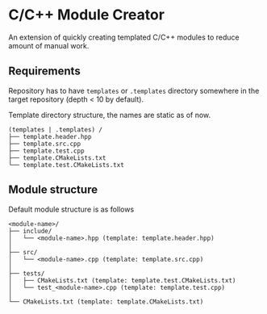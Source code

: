 # C/C++ Module Creator

An extension of quickly creating templated C/C++ modules to reduce amount of manual work.

## Requirements

Repository has to have `templates` or `.templates` directory somewhere in the target repository (depth < 10 by default).

Template directory structure, the names are static as of now.

```
(templates | .templates) /
├── template.header.hpp
├── template.src.cpp
├── template.test.cpp
├── template.CMakeLists.txt
└── template.test.CMakeLists.txt
```

## Module structure

Default module structure is as follows
```
<module-name>/
├── include/
│   └── <module-name>.hpp (template: template.header.hpp)
│
├── src/
│   └── <module-name>.cpp (template: template.src.cpp)
│
├── tests/
│   ├── CMakeLists.txt (template: template.test.CMakeLists.txt)
│   └── test_<module-name>.cpp (template: template.test.cpp)
│
└── CMakeLists.txt (template: template.CMakeLists.txt)
```

